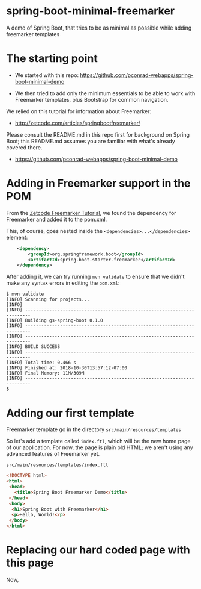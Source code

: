 # spring-boot-minimal-freemarker

A demo of Spring Boot, that tries to be as minimal as possible
while adding freemarker templates


# The starting point

* We started with this repo: <https://github.com/pconrad-webapps/spring-boot-minimal-demo>

* We then tried to add only the minimum essentials to be able to work with Freemarker templates, plus Bootstrap for common navigation.

We relied on this tutorial for information about Freemarker:

* <http://zetcode.com/articles/springbootfreemarker/>

Please consult the README.md in this repo first for background on Spring Boot; this README.md assumes you are familiar with what's already covered there.

* <https://github.com/pconrad-webapps/spring-boot-minimal-demo>

# Adding in Freemarker support in the POM

From the [Zetcode Freemarker Tutorial](http://zetcode.com/articles/springbootfreemarker/), we found the dependency for Freemarker and added it to the pom.xml.

This, of course, goes nested inside the `<dependencies>...</dependencies>` element:
  

```xml
    <dependency>
        <groupId>org.springframework.boot</groupId>
        <artifactId>spring-boot-starter-freemarker</artifactId>
    </dependency>    
```

After adding it, we can try running `mvn validate` to ensure that we didn't make any syntax errors in editing the `pom.xml`:

```
$ mvn validate
[INFO] Scanning for projects...
[INFO]
[INFO] ------------------------------------------------------------------------
[INFO] Building gs-spring-boot 0.1.0
[INFO] ------------------------------------------------------------------------
[INFO] ------------------------------------------------------------------------
[INFO] BUILD SUCCESS
[INFO] ------------------------------------------------------------------------
[INFO] Total time: 0.466 s
[INFO] Finished at: 2018-10-30T13:57:12-07:00
[INFO] Final Memory: 11M/309M
[INFO] ------------------------------------------------------------------------
$
```

# Adding our first template

Freemarker template go in the directory `src/main/resources/templates`

So let's add a template called `index.ftl`, which will be the new home page
of our application.  For now, the page is plain old HTML; we aren't using any advanced features of Freemarker yet.

```
src/main/resources/templates/index.ftl
```

```html
<!DOCTYPE html>
<html>
 <head>
   <title>Spring Boot Freemarker Demo</title>
 </head>
 <body>
  <h1>Spring Boot with Freemarker</h1>
  <p>Hello, World!</p>
 </body>
</html>
```

# Replacing our hard coded page with this page

Now, 